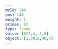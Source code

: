 ```yaml
---
myId: 144
pos: 144
weight: 1
primes: 83
type: frame
value: [827,4,-1,0]
object: [1,30,8,40,4]
---
```

